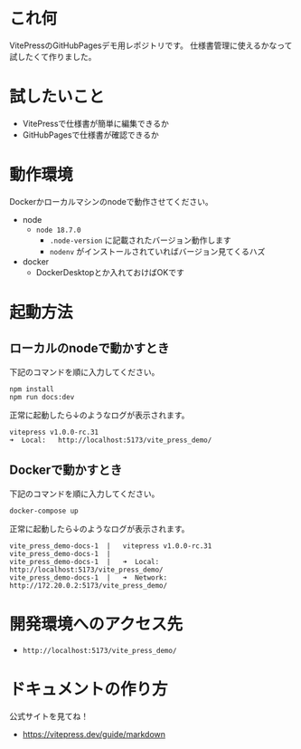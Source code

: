 # これ何
VitePressのGitHubPagesデモ用レポジトリです。
仕様書管理に使えるかなって試したくて作りました。

# 試したいこと
- VitePressで仕様書が簡単に編集できるか
- GitHubPagesで仕様書が確認できるか

# 動作環境
Dockerかローカルマシンのnodeで動作させてください。
- node
    - `node 18.7.0`
        - `.node-version` に記載されたバージョン動作します
        - `nodenv` がインストールされていればバージョン見てくるハズ
- docker
    - DockerDesktopとか入れておけばOKです

# 起動方法
## ローカルのnodeで動かすとき
下記のコマンドを順に入力してください。
```
npm install
npm run docs:dev
```

正常に起動したら↓のようなログが表示されます。
```
vitepress v1.0.0-rc.31
➜  Local:   http://localhost:5173/vite_press_demo/
```


## Dockerで動かすとき
下記のコマンドを順に入力してください。
```
docker-compose up
```

正常に起動したら↓のようなログが表示されます。
```
vite_press_demo-docs-1  |   vitepress v1.0.0-rc.31
vite_press_demo-docs-1  |
vite_press_demo-docs-1  |   ➜  Local:   http://localhost:5173/vite_press_demo/
vite_press_demo-docs-1  |   ➜  Network: http://172.20.0.2:5173/vite_press_demo/
```

# 開発環境へのアクセス先
- `http://localhost:5173/vite_press_demo/`

# ドキュメントの作り方
公式サイトを見てね！
- https://vitepress.dev/guide/markdown
